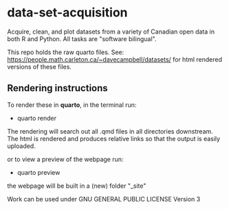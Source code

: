 # data-set-acquisition
Acquire, clean, and plot datasets from a variety of Canadian open data in both R and Python.  All tasks are "software bilingual".


This repo holds the raw quarto files.  See: https://people.math.carleton.ca/~davecampbell/datasets/ for html rendered versions of these files.


## Rendering instructions

To render these in **quarto**, in the terminal run:

- quarto render

The rendering will search out all .qmd files in all directories downstream.  The html is rendered and produces relative links so that the output is easily uploaded.

or to view a preview of the webpage run:

-  quarto preview
  
the webpage will be built in a (new) folder "_site"




Work can be used under 
GNU GENERAL PUBLIC LICENSE Version 3
